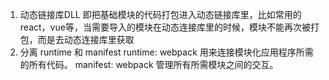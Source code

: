 
1. 动态链接库DLL
  即把基础模块的代码打包进入动态链接库里，比如常用的react，vue等，当需要导入的模块在动态连接库里的时候，模块不能再次被打包，而是去动态连接库里获取
2. 分离 runtime 和 manifest
  runtime: webpack 用来连接模块化应用程序所需的所有代码。
  manifest: webpack 管理所有所需模块之间的交互。
